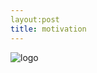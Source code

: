 ```yaml
---
layout:post
title: motivation
---
```


![logo](https://farm8.staticflickr.com/7596/16849299782_92a4ee6740_c.jpg)



